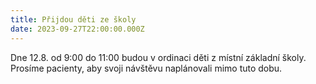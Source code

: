 ```yaml
---
title: Přijdou děti ze školy
date: 2023-09-27T22:00:00.000Z
---
```


Dne 12.8. od 9:00 do 11:00 budou v ordinaci děti z místní základní školy. Prosíme pacienty, aby svoji návštěvu naplánovali mimo tuto dobu.
